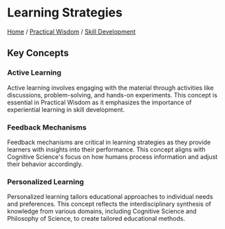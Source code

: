# Learning Strategies

[Home](../../../../README.md) / [Practical Wisdom](../../../../practical_wisdom/README.md) / [Skill Development](../../../practical_wisdom/skill_development/README.md)

## Key Concepts

### Active Learning

Active learning involves engaging with the material through activities like discussions, problem-solving, and hands-on experiments. This concept is essential in Practical Wisdom as it emphasizes the importance of experiential learning in skill development.

### Feedback Mechanisms

Feedback mechanisms are critical in learning strategies as they provide learners with insights into their performance. This concept aligns with Cognitive Science's focus on how humans process information and adjust their behavior accordingly.

### Personalized Learning

Personalized learning tailors educational approaches to individual needs and preferences. This concept reflects the interdisciplinary synthesis of knowledge from various domains, including Cognitive Science and Philosophy of Science, to create tailored educational methods.

